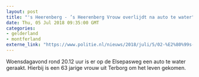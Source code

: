```yaml
---
layout: post
title: "'s Heerenberg - ’s Heerenberg Vrouw overlijdt na auto te water"
date: Thu, 05 Jul 2018 09:35:00 GMT
categories: 
- gelderland 
- montferland 
externe_link: "https://www.politie.nl/nieuws/2018/juli/5/02-%E2%80%99s-heerenberg-vrouw-overlijdt-na-auto-te-water.html"
---
```


Woensdagavond rond 20.12 uur is er op de Elsepasweg een auto te water geraakt. Hierbij is een 63 jarige vrouw uit Terborg om het leven gekomen.
